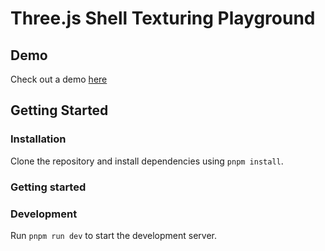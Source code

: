 # Three.js Shell Texturing Playground

## Demo

Check out a demo [here](https://borisowww-three-shell.netlify.app/)

## Getting Started

### Installation

Clone the repository and install dependencies using `pnpm install`.

### Getting started

### Development

Run `pnpm run dev` to start the development server.
